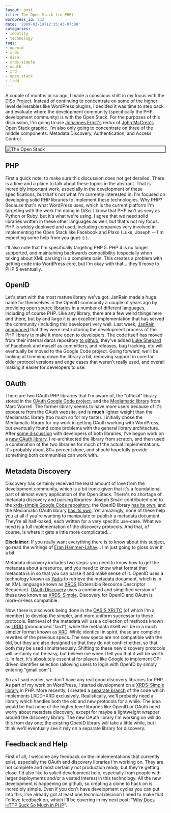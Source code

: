 ```yaml
---
layout: post
title: The Open Stack (in PHP)
wordpress_id: 533
date: '2009-03-19T12:35:43-07:00'
categories:
- identity
- technology
tags:
- openid
- xrds
- diso
- xrds-simple
- oauth
- xrd
- open stack
- lrdd
---
```

A couple of months or so ago, I made a conscious shift in my focus with the [DiSo Project][].  Instead of continuing to concentrate on some of the higher level deliverables like WordPress plugins, I decided it was time to step back and evaluate where the development community (specifically the PHP development community) is with the Open Stack.  For the purposes of this discussion, I'm going to use [Johannes Ernst's][] redux of [John McCrea's][] Open Stack graphic.  I'm also only going to concentrate on three of the middle components: Metadata Discovery, Authentication, and Access Control.

<img src="http://farm4.static.flickr.com/3462/3367793731_45903b3cab_o.png" alt="The Open Stack" title="The Open Stack" style="display: block; border: 1px solid #000; margin: auto; padding: 1px;" />

[DiSo Project]: http://diso-project.org/
[Johannes Ernst's]: http://netmesh.info/jernst/2008/11/05
[John McCrea's]: http://www.flickr.com/photos/56624456@N00/3020508770/

<!--more-->

## PHP ##

First a quick note, to make sure this discussion does not get derailed.  There is a time and a place to talk about these topics in the abstract.  That is incredibly important work, especially in the development of these specifications, but that's not what I'm currently interested in.  I'm focused on developing solid PHP libraries to implement these technologies.  Why PHP?  Because that's what WordPress uses, which is the current platform I'm targeting with the work I'm doing in DiSo.  I know that PHP isn't as sexy as Python or Ruby, but it's what we're using.  I agree that we need solid libraries written in these other languages as well, but that's not my focus.  PHP is widely deployed and used, including companies very involved in implementing the Open Stack like Facebook and Plaxo (Luke, Joseph -- I'm expecting some help from you guys :) ).

I'll also note that I'm specifically targeting PHP 5.  PHP 4 is no longer supported, and maintaining backwards compatibility (especially when talking about XML parsing) is a complete pain.  This creates a problem with getting code into WordPress core, but I'm okay with that... they'll move to PHP 5 eventually.



## OpenID ##

Let's start with the most mature library we've got.  JanRain made a huge name for themselves in the OpenID community a couple of years ago by providing [open source libraries][] in a number of different languages, including of course PHP.  Like any library, there are a few weird things here and there, but by and large it is an excellent implementation that has served the community (including this developer) very well.  Last week, [JanRain announced][] that they were restructuring the development process of the PHP library to make it more open to developers.  The code itself has moved from their internal darcs repository [to github][], they've added [Luke Shepard][] of Facebook and myself as committers, and releases, bug tracking, etc will eventually be moved to the Google Code project.  Going forward, we'll be looking at trimming down the library a bit, removing support in core for older protocol versions and edge cases that weren't really used, and overall making it easier for developers to use.

[open source libraries]: http://openidenabled.com/
[JanRain announced]: http://openid.net/pipermail/code/2009-March/000000.html
[Luke Shepard]: http://www.sociallipstick.com/
[to github]: http://github.com/bce/php-openid/


## OAuth ##

There are two OAuth PHP libraries that I'm aware of, the "official" library stored in the [OAuth Google Code project][], and the [Mediamatic library][] from Marc Worrell.  The former library seems to have more users because of it's exposure from the OAuth website, and is **much** lighter weight than the Mediamatic library (too much so for my taste).  I initially chose the Mediamatic library for my work in getting OAuth working with WordPress, but eventually found some problems with the general library architecture.  After [some discussion][] with developers of both libraries, I've begun work on a [new OAuth library][].  I re-architected the library from scratch, and then used a combination of the two libraries for much of the actual implementations.  It's probably about 80+ percent done, and should hopefully provide something both communities can work with.

[OAuth Google Code project]: http://code.google.com/p/oauth/source/browse/#svn/code/php
[Mediamatic library]: http://code.google.com/p/oauth-php/source/browse/#svn/trunk/library
[some discussion]: http://groups.google.com/group/oauth-php/browse_thread/thread/e78feefe1d568c87
[new OAuth library]: http://github.com/willnorris/oauth-php/


## Metadata Discovery ##

Discovery has certainly received the least amount of love from the development community, which is a bit ironic given that it's a foundational part of almost every application of the Open Stack.  There's no shortage of metadata discovery and parsing libraries: Joseph Smarr contributed one to the [xrds-simple Google Code repository][], the OpenID library [has its own][openid-discovery], and the Mediamatic OAuth library [has its own][oauth-discovery].  Yet amazingly, none of these help you at all if you're wanting to manipulate or publish a metadata document.  They're all half-baked, each written for a very specific use-case.  What we need is a full implementation of the discovery protocols.  And that, of course, is where it gets a little more complicated...

**Disclaimer**: If you really want everything there is to know about this subject, go read the writings of [Eran Hammer-Lahav][]... I'm just going to gloss over it a bit.

Metadata discovery includes two steps: you need to know how to get the metadata about a resource, and you need to know what format that metadata is in so that you can parse it and make sense of it.  OpenID uses a technology known as [Yadis][] to retrieve the metadata document, which is in an XML language known as [XRDS][] (Extensible Resource Descriptor Sequence).  [OAuth Discovery][] uses a combined and simplified version of these two known as [XRDS-Simple][].  Discovery for OpenID and OAuth is more-or-less compatible.

Now, there is also work being done in the [OASIS XRI TC][] (of which I'm a member) to develop the simpler, and more uniform successor to these protocols.  Retrieval of the metadata will use a collection of methods known as [LRDD][] (pronounced "lard"), while the metadata 	itself will be in a much simpler format known as [XRD][].  While identical in spirit, these are complete rewrites of the previous specs.  The new specs are not compatible with the old, but they are also designed so that they do not conflict either, so that both may be used simultaneously.  Shifting to these new discovery protocols will certainly not be easy, but believe me when I tell you that it will be worth it.  In fact, it's absolutely essential for players like Google to implement OP-driven identifier selection (allowing users to login with OpenID by simply entering "gmail.com").

So as I said earlier, we don't have any real good discovery libraries for PHP.  As part of my work on WordPress, I started development on a [XRDS-Simple library][] in PHP.  More recently, I created a [separate branch][] of the code which implements LRDD+XRD exclusively.  Realistically, we'll probably need a library which handles both the old and new protocols for a while.  The idea would be that none of the higher level libraries like OpenID or OAuth need worry about metadata discovery, except for maybe a lightweight wrapper around the discovery library.  The new OAuth library I'm working on will do this from day one; the existing OpenID library will take a little while, but I think we'll eventually see it rely on a separate library for discovery.

[xrds-simple Google Code repository]: http://code.google.com/p/xrds-simple/source/browse/code/php/XrdsSimpleParser.php
[openid-discovery]: http://github.com/bce/php-openid/tree/master/Auth/Yadis
[oauth-discovery]: http://code.google.com/p/oauth-php/source/browse/trunk/library/discovery/xrds_parse.php
[Eran Hammer-Lahav]: http://www.hueniverse.com/
[Yadis]: http://yadis.org/
[XRDS]: http://en.wikipedia.org/wiki/XRDS
[OAuth Discovery]: http://oauth.net/discovery/
[XRDS-Simple]: http://xrds-simple.net/
[OASIS XRI TC]: http://www.oasis-open.org/committees/xri/
[LRDD]: http://www.hueniverse.com/hueniverse/2009/03/the-discovery-protocol-stack.html
[XRD]: http://www.hueniverse.com/hueniverse/2009/03/xrd-document-structure.html
[XRDS-Simple library]: http://github.com/willnorris/php-xrd/tree/master
[separate branch]: http://github.com/willnorris/php-xrd/tree/XRD

## Feedback and Help ##

First of all, I welcome any feedback on the implementations that currently exist, especially the OAuth and discovery libraries I'm working on.  They are not complete and most certainly not production ready, but they're getting close.  I'd also like to solicit development help, especially from people with larger deployments and/or a vested interest in this technology.  All the new development is happening on github, so creating a clone to hack on is incredibly simple.  Even if you don't have development cycles you can put into this, I've already got at least one technical decision I need to make that I'd love feedback on, which I'll be covering in my next post: "[Why Does HTTP Suck So Much in PHP][http-php]".

[http-php]: http://willnorris.com/2009/03/http-client-library-for-php
